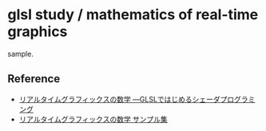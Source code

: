 # glsl study / mathematics of real-time graphics
sample.

## Reference
- [リアルタイムグラフィックスの数学 ―GLSLではじめるシェーダプログラミング](https://gihyo.jp/book/2022/978-4-297-13034-3)
- [リアルタイムグラフィックスの数学 サンプル集](https://tetunori.github.io/MathOfRealTimeGraphics-samples/)